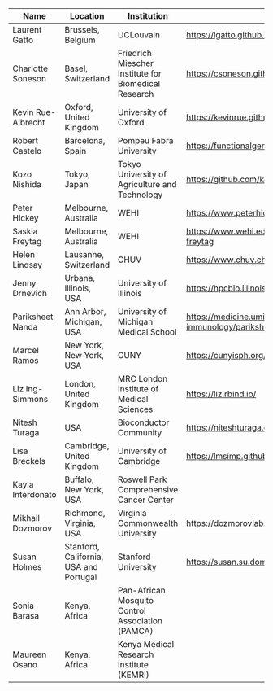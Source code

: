 | Name     |    Location | Institution |  www |
|----------|-------------|-------------|-------|
| Laurent Gatto | Brussels, Belgium | UCLouvain | https://lgatto.github.io/about/ |
| Charlotte Soneson | Basel, Switzerland | Friedrich Miescher Institute for Biomedical Research| https://csoneson.github.io/ |
| Kevin Rue-Albrecht | Oxford, United Kingdom | University of Oxford | https://kevinrue.github.io/ |
| Robert Castelo |  Barcelona, Spain | Pompeu Fabra University | https://functionalgenomics.upf.edu |
| Kozo Nishida | Tokyo, Japan | Tokyo University of Agriculture and Technology | https://github.com/kozo2|
| Peter Hickey | Melbourne, Australia | WEHI | https://www.peterhickey.org/ |
| Saskia Freytag | Melbourne, Australia | WEHI | https://www.wehi.edu.au/people/saskia-freytag |
| Helen Lindsay | Lausanne, Switzerland | CHUV | https://www.chuv.ch/en/bdsc/about-us |
| Jenny Drnevich | Urbana, Illinois, USA | University of Illinois | https://hpcbio.illinois.edu/people |
| Pariksheet Nanda | Ann Arbor, Michigan, USA | University of Michigan Medical School | https://medicine.umich.edu/dept/microbiology-immunology/pariksheet-nanda-phd-0 |
| Marcel Ramos | New York, New York, USA | CUNY | https://cunyisph.org/team/marcel-ramos/ |
| Liz Ing-Simmons | London, United Kingdom | MRC London Institute of Medical Sciences | https://liz.rbind.io/ |
| Nitesh Turaga | USA | Bioconductor Community | https://niteshturaga.com/ |
| Lisa Breckels | Cambridge, United Kingdom | University of Cambridge | https://lmsimp.github.io/ |
| Kayla Interdonato | Buffalo, New York, USA | Roswell Park Comprehensive Cancer Center |  |
| Mikhail Dozmorov | Richmond, Virginia, USA | Virginia Commonwealth University | https://dozmorovlab.github.io/ |
| Susan Holmes | Stanford, California, USA and Portugal | Stanford University | https://susan.su.domains/ |
| Sonia Barasa | Kenya, Africa | Pan-African Mosquito Control Association (PAMCA) |  |
| Maureen Osano | Kenya, Africa | Kenya Medical Research Institute (KEMRI) |  |
